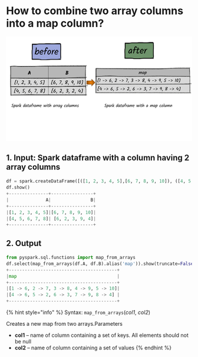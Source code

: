 # How to combine two array columns into a map column?

![](../.gitbook/assets/2020_07_27_kleki-18-.png)



## 1.  Input:  Spark dataframe with a column having 2 array columns

```python
df = spark.createDataFrame([([1, 2, 3, 4, 5],[6, 7, 8, 9, 10]), ([4, 5, 6, 7, 8],[6, 2, 3, 9, 4])], ['A','B'])
df.show()
+---------------+----------------+
|              A|               B|
+---------------+----------------+
|[1, 2, 3, 4, 5]|[6, 7, 8, 9, 10]|
|[4, 5, 6, 7, 8]| [6, 2, 3, 9, 4]|
+---------------+----------------+
```

## 2.  Output

```python
from pyspark.sql.functions import map_from_arrays
df.select(map_from_arrays(df.A, df.B).alias('map')).show(truncate=False)
+-----------------------------------------+
|map                                      |
+-----------------------------------------+
|[1 -> 6, 2 -> 7, 3 -> 8, 4 -> 9, 5 -> 10]|
|[4 -> 6, 5 -> 2, 6 -> 3, 7 -> 9, 8 -> 4] |
+-----------------------------------------+
```

{% hint style="info" %}
Syntax: `map_from_arrays`\(_col1_, _col2_\)                                                                                                  

Creates a new map from two arrays.Parameters

* **col1** – name of column containing a set of keys. All elements should not be null
* **col2** – name of column containing a set of values
{% endhint %}

